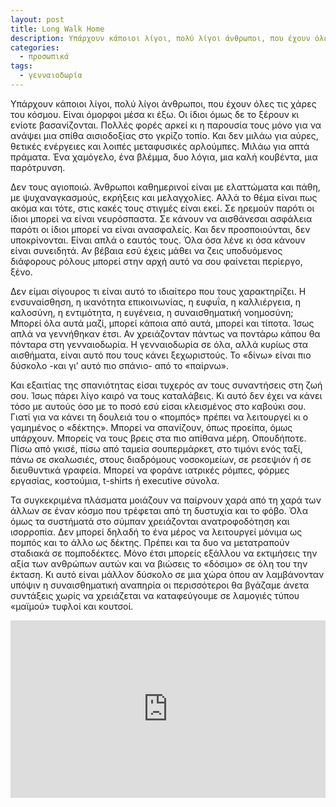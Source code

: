 ```yaml
---
layout: post
title: Long Walk Home
description: Υπάρχουν κάποιοι λίγοι, πολύ λίγοι άνθρωποι, που έχουν όλες τις χάρες του κόσμου.
categories:
  - προσωπικά
tags: 
  - γενναιοδωρία
---
```


Υπάρχουν κάποιοι λίγοι, πολύ λίγοι άνθρωποι, που έχουν όλες τις χάρες του κόσμου. Είναι όμορφοι μέσα κι έξω. Οι ίδιοι όμως δε το ξέρουν κι ενίοτε βασανίζονται. Πολλές φορές αρκεί κι η παρουσία τους μόνο για να ανάψει μια σπίθα αισιοδοξίας στο γκρίζο τοπίο. Και δεν μιλάω για αύρες, θετικές ενέργειες και λοιπές μεταφυσικές αρλούμπες. Μιλάω για απτά πράματα. Ένα χαμόγελο, ένα βλέμμα, δυο λόγια, μια καλή κουβέντα, μια παρότρυνση.

Δεν τους αγιοποιώ. Άνθρωποι καθημερινοί είναι με ελαττώματα και πάθη, με ψυχαναγκασμούς, εκρήξεις και μελαγχολίες. Αλλά το θέμα είναι πως ακόμα και τότε, στις κακές τους στιγμές είναι εκεί. Σε ηρεμούν παρότι οι ίδιοι μπορεί να είναι νευρόσπαστα. Σε κάνουν να αισθάνεσαι ασφάλεια παρότι οι ίδιοι μπορεί να είναι ανασφαλείς. Και δεν προσποιούνται, δεν υποκρίνονται. Είναι απλά ο εαυτός τους. Όλα όσα λένε κι όσα κάνουν είναι συνειδητά. Αν βέβαια εσύ έχεις μάθει να ζεις υποδυόμενος διάφορους ρόλους μπορεί στην αρχή αυτό να σου φαίνεται περίεργο, ξένο.

Δεν είμαι σίγουρος τι είναι αυτό το ιδιαίτερο που τους χαρακτηρίζει. Η ενσυναίσθηση, η ικανότητα επικοινωνίας, η ευφυΐα, η καλλιέργεια, η καλοσύνη, η εντιμότητα, η ευγένεια, η συναισθηματική νοημοσύνη; Μπορεί όλα αυτά μαζί, μπορεί κάποια από αυτά, μπορεί και τίποτα. Ίσως απλά να γεννήθηκαν έτσι. Αν χρειάζονταν πάντως να ποντάρω κάπου θα πόνταρα στη γενναιοδωρία. Η γενναιοδωρία σε όλα, αλλά κυρίως στα αισθήματα, είναι αυτό που τους κάνει ξεχωριστούς. Το «δίνω» είναι πιο δύσκολο -και γι’ αυτό πιο σπάνιο- από το «παίρνω».

Και εξαιτίας της σπανιότητας είσαι τυχερός αν τους συναντήσεις στη ζωή σου. Ίσως πάρει λίγο καιρό να τους καταλάβεις. Κι αυτό δεν έχει να κάνει τόσο με αυτούς όσο με το ποσό εσύ είσαι κλεισμένος στο καβούκι σου. Γιατί για να κάνει τη δουλειά του ο «πομπός» πρέπει να λειτουργεί κι ο γαμημένος ο «δέκτης». Μπορεί να σπανίζουν, όπως προείπα, όμως υπάρχουν. Μπορείς να τους βρεις στα πιο απίθανα μέρη. Οπουδήποτε. Πίσω από γκισέ, πίσω από ταμεία σουπερμάρκετ, στο τιμόνι ενός ταξί, πάνω σε σκαλωσιές, στους διαδρόμους νοσοκομείων, σε ρεσεψιόν ή σε διευθυντικά γραφεία. Μπορεί να φοράνε ιατρικές ρόμπες, φόρμες εργασίας, κοστούμια, t-shirts ή executive σύνολα.

Τα συγκεκριμένα πλάσματα μοιάζουν να παίρνουν χαρά από τη χαρά των άλλων σε έναν κόσμο που τρέφεται από τη δυστυχία και το φόβο. Όλα όμως τα συστήματά στο σύμπαν χρειάζονται ανατροφοδότηση και ισορροπία. Δεν μπορεί δηλαδή το ένα μέρος να λειτουργεί μόνιμα ως πομπός και το άλλο ως δέκτης. Πρέπει και τα δυο να μετατραπούν σταδιακά σε πομποδέκτες. Μόνο έτσι μπορείς εξάλλου να εκτιμήσεις την αξία των ανθρώπων αυτών και να βιώσεις το «δόσιμο» σε όλη του την έκταση. Κι αυτό είναι μάλλον δύσκολο σε μια χώρα όπου αν λαμβάνονταν υπόψιν η συναισθηματική αναπηρία οι περισσότεροι θα βγάζαμε άνετα συντάξεις χωρίς να χρειάζεται να καταφεύγουμε σε λαμογιές τύπου «μαϊμού» τυφλοί και κουτσοί.

<div class="yt-video" style="position:relative;height:0;padding-bottom:56.25%"><iframe src="https://www.youtube.com/embed/iywFZqtPlhU" width="640" height="360" frameborder="0" style="position:absolute;width:100%;height:100%;left:0" allowfullscreen></iframe></div>